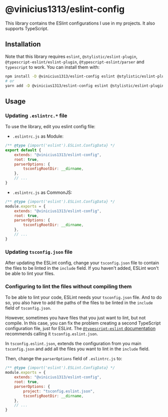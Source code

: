 # @vinicius1313/eslint-config

This library contains the ESlint configurations I use in my projects.
It also supports TypeScript.

## Installation

Note that this library requires `eslint`, `@stylistic/eslint-plugin`,
`@typescript-eslint/eslint-plugin`, `@typescript-eslint/parser` and
`typescript` to work. You can install them with:

```sh
npm install -D @vinicius1313/eslint-config eslint @stylistic/eslint-plugin @typescript-eslint/eslint-plugin @typescript-eslint/parser typescript
# or
yarn add -D @vinicius1313/eslint-config eslint @stylistic/eslint-plugin @typescript-eslint/eslint-plugin @typescript-eslint/parser typescript
```

## Usage

### Updating `.eslintrc.*` file

To use the library, edit you eslint config file:

- `.eslintrc.js` as Module:

```js
/** @type {import('eslint').ESLint.ConfigData} */
export default {
    extends: "@vinicius1313/eslint-config",
    root: true,
    parserOptions: {
        tsconfigRootDir: __dirname,
    },
    // ...
}
```

- `.eslintrc.js` as CommonJS:

```js
/** @type {import('eslint').ESLint.ConfigData} */
module.exports = {
    extends: "@vinicius1313/eslint-config",
    root: true,
    parserOptions: {
        tsconfigRootDir: __dirname,
    },
    // ...
}
```

### Updating `tsconfig.json` file

After updating the ESLint config, change your `tsconfig.json` file to
contain the files to be linted in the `include` field. If you haven't added,
ESLint won't be able to lint your files.

### Configuring to lint the files without compiling them

To be able to lint your code, ESLint needs your `tsconfig.json` file.
And to do so, you also have to add the paths of the files to be linted
in the `include` field of `tsconfig.json`.

However, sometimes you have files that you just want to lint, but not compile.
In this case, you can fix the problem creating a second TypeScript configuration
file, just for ESLint. The [`@typescript-eslint` documentation](https://typescript-eslint.io/troubleshooting/#fixing-the-error) recommends calling
it `tsconfig.eslint.json`.

In `tsconfig.eslint.json`, extends the configuration from you main `tsconfig.json`
and add all the files you want to lint in the `include` field.

Then, change the `parserOptions` field of `.eslintrc.js` to:

```js
/** @type {import('eslint').ESLint.ConfigData} */
module.exports = {
    extends: "@vinicius1313/eslint-config",
    root: true,
    parserOptions: {
        project: "tsconfig.eslint.json",
        tsconfigRootDir: __dirname,
    },
    // ...
}
```
